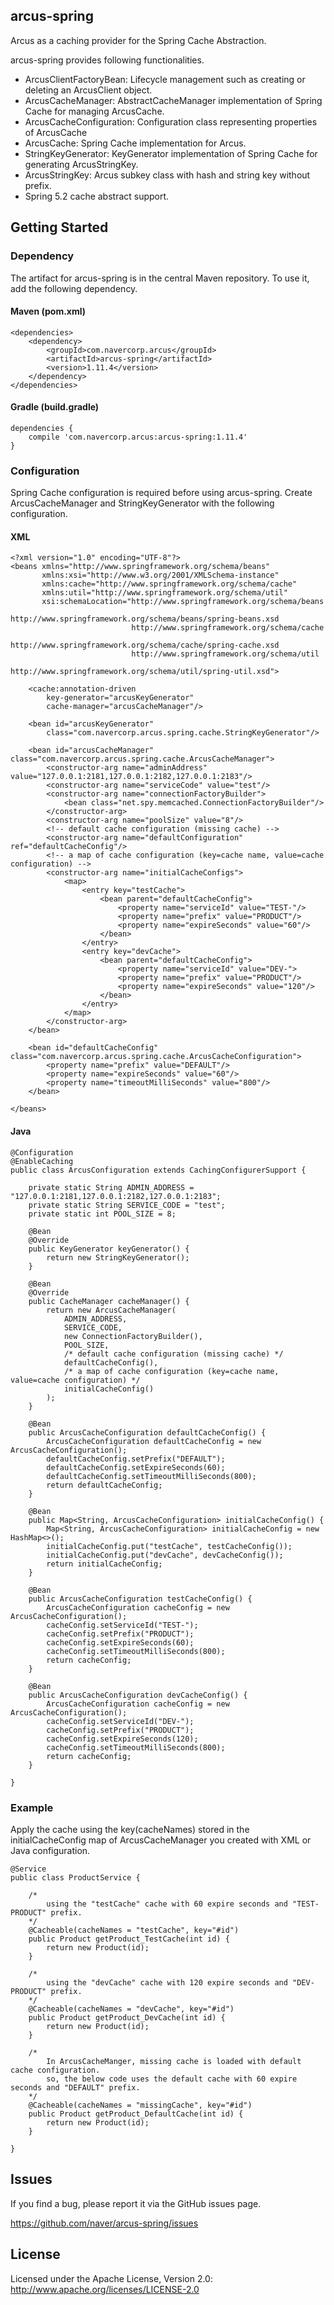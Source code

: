 ## arcus-spring

Arcus as a caching provider for the Spring Cache Abstraction.

arcus-spring provides following functionalities.

- ArcusClientFactoryBean: Lifecycle management such as creating or deleting an ArcusClient object.
- ArcusCacheManager: AbstractCacheManager implementation of Spring Cache for managing ArcusCache.
- ArcusCacheConfiguration: Configuration class representing properties of ArcusCache
- ArcusCache: Spring Cache implementation for Arcus.
- StringKeyGenerator: KeyGenerator implementation of Spring Cache for generating ArcusStringKey.
- ArcusStringKey: Arcus subkey class with hash and string key without prefix.
- Spring 5.2 cache abstract support.

## Getting Started

### Dependency

The artifact for arcus-spring is in the central Maven repository. To use it, add the following dependency.

#### Maven (pom.xml)

```
<dependencies>
    <dependency>
        <groupId>com.navercorp.arcus</groupId>
        <artifactId>arcus-spring</artifactId>
        <version>1.11.4</version>
    </dependency>
</dependencies>
```

#### Gradle (build.gradle)
```
dependencies {
    compile 'com.navercorp.arcus:arcus-spring:1.11.4'
}
```

### Configuration
Spring Cache configuration is required before using arcus-spring. Create ArcusCacheManager and StringKeyGenerator with the following configuration. 

#### XML
```
<?xml version="1.0" encoding="UTF-8"?>
<beans xmlns="http://www.springframework.org/schema/beans"
       xmlns:xsi="http://www.w3.org/2001/XMLSchema-instance"
       xmlns:cache="http://www.springframework.org/schema/cache"
       xmlns:util="http://www.springframework.org/schema/util"
       xsi:schemaLocation="http://www.springframework.org/schema/beans
                           http://www.springframework.org/schema/beans/spring-beans.xsd
                           http://www.springframework.org/schema/cache
                           http://www.springframework.org/schema/cache/spring-cache.xsd
	                       http://www.springframework.org/schema/util
                           http://www.springframework.org/schema/util/spring-util.xsd">

    <cache:annotation-driven
        key-generator="arcusKeyGenerator"
        cache-manager="arcusCacheManager"/>

    <bean id="arcusKeyGenerator"
        class="com.navercorp.arcus.spring.cache.StringKeyGenerator"/>

    <bean id="arcusCacheManager" class="com.navercorp.arcus.spring.cache.ArcusCacheManager">
        <constructor-arg name="adminAddress" value="127.0.0.1:2181,127.0.0.1:2182,127.0.0.1:2183"/>
        <constructor-arg name="serviceCode" value="test"/>
        <constructor-arg name="connectionFactoryBuilder">
            <bean class="net.spy.memcached.ConnectionFactoryBuilder"/>
        </constructor-arg>
        <constructor-arg name="poolSize" value="8"/>
        <!-- default cache configuration (missing cache) -->
        <constructor-arg name="defaultConfiguration" ref="defaultCacheConfig"/>
        <!-- a map of cache configuration (key=cache name, value=cache configuration) -->
        <constructor-arg name="initialCacheConfigs">
            <map>
                <entry key="testCache">
                    <bean parent="defaultCacheConfig">
                        <property name="serviceId" value="TEST-"/>
                        <property name="prefix" value="PRODUCT"/>
                        <property name="expireSeconds" value="60"/>
                    </bean>
                </entry>
                <entry key="devCache">
                    <bean parent="defaultCacheConfig">
                        <property name="serviceId" value="DEV-">
                        <property name="prefix" value="PRODUCT"/>
                        <property name="expireSeconds" value="120"/>
                    </bean>
                </entry>
            </map>
        </constructor-arg>
    </bean>

    <bean id="defaultCacheConfig" class="com.navercorp.arcus.spring.cache.ArcusCacheConfiguration">
        <property name="prefix" value="DEFAULT"/>
        <property name="expireSeconds" value="60"/>
        <property name="timeoutMilliSeconds" value="800"/>
    </bean>

</beans>
```

#### Java
```
@Configuration
@EnableCaching
public class ArcusConfiguration extends CachingConfigurerSupport {

    private static String ADMIN_ADDRESS = "127.0.0.1:2181,127.0.0.1:2182,127.0.0.1:2183";
    private static String SERVICE_CODE = "test";
    private static int POOL_SIZE = 8;

    @Bean
    @Override
    public KeyGenerator keyGenerator() {
        return new StringKeyGenerator();
    }

    @Bean
    @Override
    public CacheManager cacheManager() {
        return new ArcusCacheManager(
            ADMIN_ADDRESS,
            SERVICE_CODE,
            new ConnectionFactoryBuilder(),
            POOL_SIZE,
            /* default cache configuration (missing cache) */
            defaultCacheConfig(),
            /* a map of cache configuration (key=cache name, value=cache configuration) */
            initialCacheConfig()
        );
    }

    @Bean
    public ArcusCacheConfiguration defaultCacheConfig() {
        ArcusCacheConfiguration defaultCacheConfig = new ArcusCacheConfiguration();
        defaultCacheConfig.setPrefix("DEFAULT");
        defaultCacheConfig.setExpireSeconds(60);
        defaultCacheConfig.setTimeoutMilliSeconds(800);
        return defaultCacheConfig;
    }

    @Bean
    public Map<String, ArcusCacheConfiguration> initialCacheConfig() {
        Map<String, ArcusCacheConfiguration> initialCacheConfig = new HashMap<>();
        initialCacheConfig.put("testCache", testCacheConfig());
        initialCacheConfig.put("devCache", devCacheConfig());
        return initialCacheConfig;
    }

    @Bean
    public ArcusCacheConfiguration testCacheConfig() {
        ArcusCacheConfiguration cacheConfig = new ArcusCacheConfiguration();
        cacheConfig.setServiceId("TEST-");
        cacheConfig.setPrefix("PRODUCT");
        cacheConfig.setExpireSeconds(60);
        cacheConfig.setTimeoutMilliSeconds(800);
        return cacheConfig;
    }

    @Bean
    public ArcusCacheConfiguration devCacheConfig() {
        ArcusCacheConfiguration cacheConfig = new ArcusCacheConfiguration();
        cacheConfig.setServiceId("DEV-");
        cacheConfig.setPrefix("PRODUCT");
        cacheConfig.setExpireSeconds(120);
        cacheConfig.setTimeoutMilliSeconds(800);
        return cacheConfig;
    }

}
```

### Example

Apply the cache using the key(cacheNames) stored in the initialCacheConfig map of ArcusCacheManager you created with XML or Java configuration. 

```
@Service
public class ProductService {

    /*
        using the "testCache" cache with 60 expire seconds and "TEST-PRODUCT" prefix.
    */
    @Cacheable(cacheNames = "testCache", key="#id")
    public Product getProduct_TestCache(int id) {
        return new Product(id);
    }

    /*
        using the "devCache" cache with 120 expire seconds and "DEV-PRODUCT" prefix.
    */
    @Cacheable(cacheNames = "devCache", key="#id")
    public Product getProduct_DevCache(int id) {
        return new Product(id);
    }

    /*
        In ArcusCacheManger, missing cache is loaded with default cache configuration.
        so, the below code uses the default cache with 60 expire seconds and "DEFAULT" prefix.
    */
    @Cacheable(cacheNames = "missingCache", key="#id")
    public Product getProduct_DefaultCache(int id) {
        return new Product(id);
    }

}
```

## Issues

If you find a bug, please report it via the GitHub issues page.

https://github.com/naver/arcus-spring/issues

## License

Licensed under the Apache License, Version 2.0: http://www.apache.org/licenses/LICENSE-2.0
